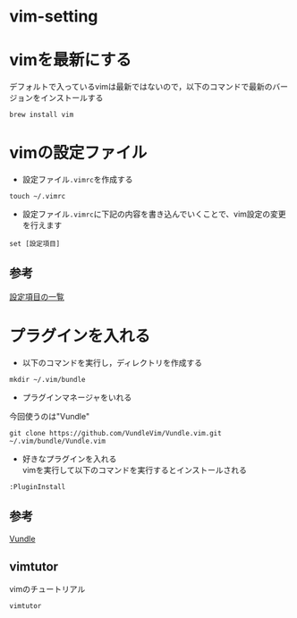# vim-setting

# vimを最新にする
デフォルトで入っているvimは最新ではないので，以下のコマンドで最新のバージョンをインストールする

```
brew install vim
```

# vimの設定ファイル
- 設定ファイル`.vimrc`を作成する
```
touch ~/.vimrc
```

- 設定ファイル`.vimrc`に下記の内容を書き込んでいくことで、vim設定の変更を行えます
```
set [設定項目]
```

## 参考
[設定項目の一覧](https://lecu1012.com/vim_editer_customize/)


# プラグインを入れる
- 以下のコマンドを実行し，ディレクトリを作成する
```
mkdir ~/.vim/bundle
```
- プラグインマネージャをいれる

今回使うのは"Vundle"
```
git clone https://github.com/VundleVim/Vundle.vim.git ~/.vim/bundle/Vundle.vim
```

- 好きなプラグインを入れる  
vimを実行して以下のコマンドを実行するとインストールされる
```
:PluginInstall
```

## 参考
[Vundle](https://github.com/VundleVim/Vundle.vim)


## vimtutor
vimのチュートリアル  

```
vimtutor
```

